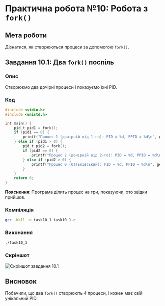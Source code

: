# Практична робота №10: Робота з `fork()`

## Мета роботи
Дізнатися, як створюються процеси за допомогою `fork()`.

## Завдання 10.1: Два `fork()` поспіль

### Опис
Створюємо два дочірні процеси і показуємо їхні PID.

### Код
```c
#include <stdio.h>
#include <unistd.h>

int main() {
    pid_t pid1 = fork();
    if (pid1 == 0) {
        printf("Процес 1 (дочірній від 1-го): PID = %d, PPID = %d\n", getpid(), getppid());
    } else if (pid1 > 0) {
        pid_t pid2 = fork();
        if (pid2 == 0) {
            printf("Процес 2 (дочірній від 2-го): PID = %d, PPID = %d\n", getpid(), getppid());
        } else if (pid2 > 0) {
            printf("Процес 0 (батьківський): PID = %d, PPID = %d\n", getpid(), getppid());
        }
    }
    return 0;
}
```
**Пояснення**: Програма ділить процес на три, показуючи, хто звідки прийшов.

### Компіляція
```sh
gcc -Wall -o task10_1 task10_1.c
```

### Виконання
```sh
./task10_1
```

### Скріншот
![Скріншот завдання 10.1](task10_1_screenshot.png)

## Висновок
Побачили, що два `fork()` створюють 4 процеси, і кожен має свій унікальний PID.
